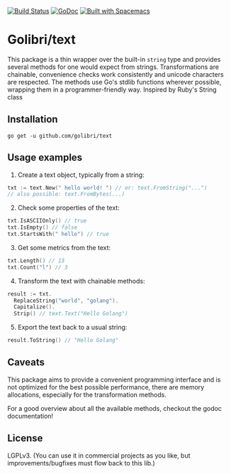 [![Build Status](https://travis-ci.org/golibri/text.svg?branch=master)](https://travis-ci.org/golibri/text)
[![GoDoc](https://godoc.org/github.com/golibri/text?status.svg)](https://godoc.org/github.com/golibri/text)
[![Built with Spacemacs](https://cdn.rawgit.com/syl20bnr/spacemacs/442d025779da2f62fc86c2082703697714db6514/assets/spacemacs-badge.svg)](http://github.com/syl20bnr/spacemacs)

# Golibri/text

This package is a thin wrapper over the built-in `string` type and provides several methods for one would expect from strings. Transformations are chainable, convenience checks work
consistently and unicode characters are respected. The methods use Go's stdlib functions wherever possible, wrapping them in a programmer-friendly way. Inspired by Ruby's String class

## Installation

`go get -u github.com/golibri/text`

## Usage examples

1. Create a text object, typically from a string:

  ````go
  txt := text.New(" hello world! ") // or: text.FromString("...")
  // also possible: text.FromBytes(...)
  ````

2. Check some properties of the text:

  ````go
  txt.IsASCIIOnly() // true
  txt.IsEmpty() // false
  txt.StartsWith(" hello") // true
  ````

3. Get some metrics from the text:

  ````go
  txt.Length() // 13
  txt.Count("l") // 3
  ````

4. Transform the text with chainable methods:

  ````go
  result := txt.
    ReplaceString("world", "golang").
    Capitalize().
    Strip() // text.Text("Hello Golang")
  ````

5. Export the text back to a usual string:

  ````go
  result.ToString() // "Hello Golang"
  ````

## Caveats

This package aims to provide a convenient programming interface and is not optimized for the best possible performance, there are memory allocations, especially for the transformation methods.

For a good overview about all the available methods, checkout the godoc documentation!

## License

LGPLv3. (You can use it in commercial projects as you like, but improvements/bugfixes must flow back to this lib.)